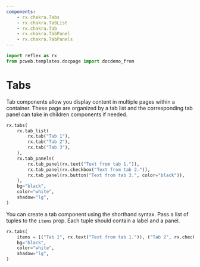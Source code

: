 ```yaml
---
components:
    - rx.chakra.Tabs
    - rx.chakra.TabList
    - rx.chakra.Tab
    - rx.chakra.TabPanel
    - rx.chakra.TabPanels
---
```


```python exec
import reflex as rx
from pcweb.templates.docpage import docdemo_from
```

# Tabs

Tab components allow you display content in multiple pages within a container.
These page are organized by a tab list and the corresponding tab panel can take in children components if needed.

```python demo
rx.tabs(
    rx.tab_list(
        rx.tab("Tab 1"),
        rx.tab("Tab 2"),
        rx.tab("Tab 3"),
    ),
    rx.tab_panels(
        rx.tab_panel(rx.text("Text from tab 1.")),
        rx.tab_panel(rx.checkbox("Text from tab 2.")),
        rx.tab_panel(rx.button("Text from tab 3.", color="black")),
    ),
    bg="black",
    color="white",
    shadow="lg",
)
```

You can create a tab component using the shorthand syntax.
Pass a list of tuples to the `items` prop.
Each tuple should contain a label and a panel.

```python demo
rx.tabs(
    items = [("Tab 1", rx.text("Text from tab 1.")), ("Tab 2", rx.checkbox("Text from tab 2.")), ("Tab 3", rx.button("Text from tab 3.", color="black"))],
    bg="black",
    color="white",
    shadow="lg",
)
```